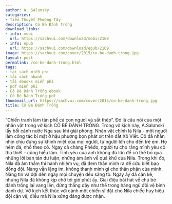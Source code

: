 ```yaml
---
author: A. Salunsky
categories:
- Tiểu Thuyết Phương Tây
description: Cô Bé Đánh Trống
download_links:
- info: mobi
  url: https://sachvui.com/download/mobi/2168
- info: epub
  url: https://sachvui.com/download/epub/2169
image: https://sachvui.com/cover/2015/co-be-danh-trong.jpg
layout: post
permalink: /co-be-danh-trong.html
tags:
- tải sách miễn phí
- tải sách nhanh
- tải ebooks miễn phí
- pdf miễn phí
- Cô Bé Đánh Trống ebook
- Cô Bé Đánh Trống pdf
thumbnail_url: https://sachvui.com/cover/2015/co-be-danh-trong.jpg
title: Cô Bé Đánh Trống
---
```


 <div class="item-desc text-justify"> <p>“Chiến tranh làm tàn phế cả con người và sắt thép”. Đó là câu nói của một nhân vật trong vở kịch CÔ BÉ ĐÁNH TRỐNG. Trong vở kịch này, A.Salưnski lấy bối cảnh nước Nga sau khi giải phóng. Nhân vật chính là Nila - một người làm công tác bí mật ở hậu phương bọn phát xít trên đất Xô Viết. Cô đã nhẫn nhịn chịu đựng sự khinh miệt của mọi người, từ người lớn cho đến trẻ em. Họ ném đá, nhổ theo cô. Ngay cả chàng Phêđo, người tự cho rằng mình yêu cô tha thiết - cũng hiểu lầm. Tình yêu của anh không đủ lớn để có thể bỏ qua những lời bàn tán dư luận, những ám ảnh về quá khứ của Nila. Trong khi đó, Nila đã âm thầm thi hành nhiệm vụ, đã đem thân mình ra để cứu biết bao đồng đội. Nàng vẫn lặng im, không thanh minh gì cho thân phận của mình. Nàng tin và đợi đến ngày mọi chuyện đều sáng tỏ. Ngày ấy đã cận kề, nhưng Nila đã không kịp chờ tới giờ phút ấy. Giai điệu bài hát về chú bé đánh trống lại vang lên, đứng thẳng dậy như thể trong hàng ngũ đội vệ binh danh dự. Vở kịch kết thúc với cảnh một chiến sĩ đặt cho Nila chiếc huy hiệu đội cận vệ, điều mà Nila xứng đáng được nhận.</p> </div>